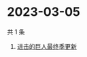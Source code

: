 # 2023-03-05

共 1 条

<!-- BEGIN -->
<!-- 最后更新时间 Sun Mar 05 2023 00:09:21 GMT+0800 (China Standard Time) -->

1. [进击的巨人最终季更新](https://www.zhihu.com/search?q=进击的巨人最终季更新)

<!-- END -->
